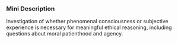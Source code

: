 ### Mini Description

Investigation of whether phenomenal consciousness or subjective experience is necessary for meaningful ethical reasoning, including questions about moral patienthood and agency.
